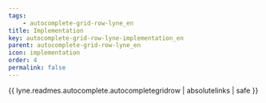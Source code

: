 ```yaml
---
tags: 
    - autocomplete-grid-row-lyne_en
title: Implementation
key: autocomplete-grid-row-lyne-implementation_en
parent: autocomplete-grid-row-lyne_en
icon: implementation
order: 4
permalink: false  
---
```

{{ lyne.readmes.autocomplete.autocompletegridrow | absolutelinks | safe }}


